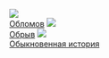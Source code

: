 ![](/books/prose_classic/Иван%20Александрович%20Гончаров/Обломов.jpg)  
[Обломов](/books/prose_classic/Иван%20Александрович%20Гончаров/Обломов)
![](/books/prose_classic/Иван%20Александрович%20Гончаров/Обрыв.jpg)  
[Обрыв](/books/prose_classic/Иван%20Александрович%20Гончаров/Обрыв)
![](/books/prose_classic/Иван%20Александрович%20Гончаров/Обыкновенная%20история.jpg)  
[Обыкновенная история](/books/prose_classic/Иван%20Александрович%20Гончаров/Обыкновенная%20история)
